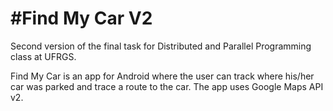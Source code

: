 #Find My Car V2
===============

Second version of the final task for Distributed and Parallel Programming class at UFRGS.

Find My Car is an app for Android where the user can track where his/her car was parked and trace a route to the car.
The app uses Google Maps API v2.
